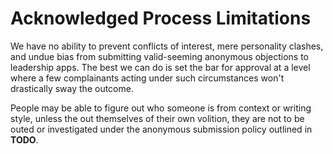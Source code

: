 # Acknowledged Process Limitations

We have no ability to prevent conflicts of interest, mere personality clashes, and undue bias from submitting valid-seeming anonymous objections to leadership apps. The best we can do is set the bar for approval at a level where a few complainants acting under such circumstances won't drastically sway the outcome.

People may be able to figure out who someone is from context or writing style, unless the out themselves of their own volition, they are not to be outed or investigated under the anonymous submission policy outlined in **TODO**.